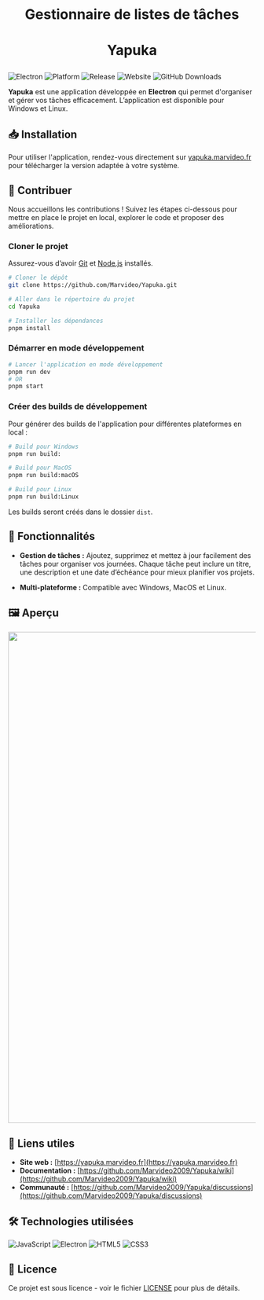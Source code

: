 # <p align="center">Gestionnaire de listes de tâches</p>

# <p align="center">Yapuka</p>

![Electron](https://img.shields.io/badge/Electron-%5E21.0.1-blue?style=flat-square&logo=electron)
![Platform](https://img.shields.io/badge/Platform-Windows%20%7C%20Linux-lightgrey?style=flat-square)
![Release](https://img.shields.io/github/v/release/Marvideo2009/Yapuka?style=flat-square)
![Website](https://img.shields.io/badge/Website-Yapuka-0a0a0a?style=flat-square&logo=google-chrome&link=https://yapuka.marvideo.fr)
![GitHub Downloads](https://img.shields.io/github/downloads/Marvideo2009/Yapuka/total?label=Number%20of%20downloads)

**Yapuka** est une application développée en **Electron** qui permet d'organiser et gérer vos tâches efficacement. L’application est disponible pour Windows et Linux.

## 📥 Installation

Pour utiliser l'application, rendez-vous directement sur [yapuka.marvideo.fr](https://yapuka.marvideo.fr) pour télécharger la version adaptée à votre système.

## 🤝 Contribuer

Nous accueillons les contributions ! Suivez les étapes ci-dessous pour mettre en place le projet en local, explorer le code et proposer des améliorations.

### Cloner le projet

Assurez-vous d’avoir [Git](https://git-scm.com) et [Node.js](https://nodejs.org/fr/) installés.

```bash
# Cloner le dépôt
git clone https://github.com/Marvideo/Yapuka.git

# Aller dans le répertoire du projet
cd Yapuka

# Installer les dépendances
pnpm install
```

### Démarrer en mode développement

```bash
# Lancer l'application en mode développement
pnpm run dev
# OR
pnpm start
```

### Créer des builds de développement

Pour générer des builds de l'application pour différentes plateformes en local :

```bash
# Build pour Windows
pnpm run build:

# Build pour MacOS
pnpm run build:macOS

# Build pour Linux
pnpm run build:Linux
```

Les builds seront créés dans le dossier `dist`.

## 🚀 Fonctionnalités

- **Gestion de tâches :** Ajoutez, supprimez et mettez à jour facilement des tâches pour organiser vos journées. Chaque tâche peut inclure un titre, une description et une date d’échéance pour mieux planifier vos projets.
<!-- - **Notifications et rappels :** Restez à jour avec des notifications qui vous rappellent les échéances. -->
- **Multi-plateforme :** Compatible avec Windows, MacOS et Linux.

## 🖼️ Aperçu

<img src="https://yapuka.marvideo.fr/assets/screenshots.png" width="1000"/>

## 🔗 Liens utiles

- **Site web :** [https://yapuka.marvideo.fr](https://yapuka.marvideo.fr)
- **Documentation :** [https://github.com/Marvideo2009/Yapuka/wiki](https://github.com/Marvideo2009/Yapuka/wiki)
- **Communauté :** [https://github.com/Marvideo2009/Yapuka/discussions](https://github.com/Marvideo2009/Yapuka/discussions)

## 🛠️ Technologies utilisées

![JavaScript](https://img.shields.io/badge/JavaScript-%23F7DF1E.svg?style=flat-square&logo=javascript&logoColor=black)
![Electron](https://img.shields.io/badge/Electron-47848F?style=flat-square&logo=electron&logoColor=white)
![HTML5](https://img.shields.io/badge/HTML5-%23E34F26.svg?style=flat-square&logo=html5&logoColor=white)
![CSS3](https://img.shields.io/badge/CSS3-%231572B6.svg?style=flat-square&logo=css3&logoColor=white)

## 📝 Licence

Ce projet est sous licence - voir le fichier [LICENSE](LICENSE) pour plus de détails.